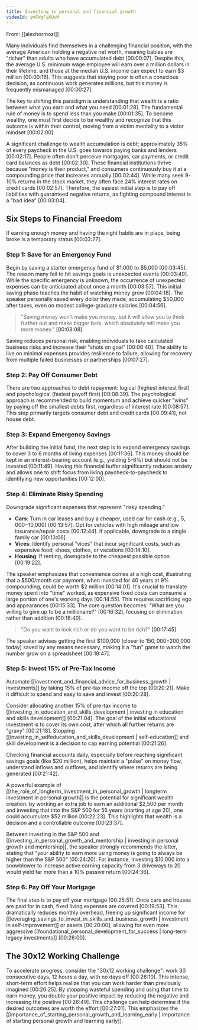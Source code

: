 ```yaml
---
title: Investing in personal and financial growth
videoId: ymFWgFiKUvM
---
```


From: [[alexhormozi]] <br/> 

Many individuals find themselves in a challenging financial position, with the average American holding a negative net worth, meaning babies are "richer" than adults who have accumulated debt <a class="yt-timestamp" data-t="00:00:07">[00:00:07]</a>. Despite this, the average U.S. minimum wage employee will earn over a million dollars in their lifetime, and those at the median U.S. income can expect to earn $3 million <a class="yt-timestamp" data-t="00:00:16">[00:00:16]</a>. This suggests that staying poor is often a conscious decision, as continuous work generates millions, but this money is frequently mismanaged <a class="yt-timestamp" data-t="00:00:27">[00:00:27]</a>.

The key to shifting this paradigm is understanding that wealth is a ratio between what you earn and what you need <a class="yt-timestamp" data-t="00:01:28">[00:01:28]</a>. The fundamental rule of money is to spend less than you make <a class="yt-timestamp" data-t="00:01:35">[00:01:35]</a>. To become wealthy, one must first decide to be wealthy and recognize that this outcome is within their control, moving from a victim mentality to a victor mindset <a class="yt-timestamp" data-t="00:02:00">[00:02:00]</a>.

A significant challenge to wealth accumulation is debt; approximately 35% of every paycheck in the U.S. goes towards paying banks and lenders <a class="yt-timestamp" data-t="00:02:17">[00:02:17]</a>. People often don't perceive mortgages, car payments, or credit card balances as debt <a class="yt-timestamp" data-t="00:02:30">[00:02:30]</a>. These financial institutions thrive because "money is their product," and consumers continuously buy it at a compounding price that increases annually <a class="yt-timestamp" data-t="00:02:44">[00:02:44]</a>. While many seek 9-10% returns in the stock market, they often face 24% interest rates on credit cards <a class="yt-timestamp" data-t="00:02:57">[00:02:57]</a>. Therefore, the easiest initial step is to pay off liabilities with guaranteed negative returns, as fighting compound interest is a "bad idea" <a class="yt-timestamp" data-t="00:03:04">[00:03:04]</a>.

## Six Steps to Financial Freedom

If earning enough money and having the right habits are in place, being broke is a temporary status <a class="yt-timestamp" data-t="00:03:27">[00:03:27]</a>.

### Step 1: Save for an Emergency Fund

Begin by saving a starter emergency fund of $1,000 to $5,000 <a class="yt-timestamp" data-t="00:03:45">[00:03:45]</a>. The reason many fail to hit savings goals is unexpected events <a class="yt-timestamp" data-t="00:03:49">[00:03:49]</a>. While the specific emergency is unknown, the occurrence of unexpected expenses can be anticipated about once a month <a class="yt-timestamp" data-t="00:03:57">[00:03:57]</a>. This initial saving phase teaches the habit of watching money grow <a class="yt-timestamp" data-t="00:04:18">[00:04:18]</a>. The speaker personally saved every dollar they made, accumulating $50,000 after taxes, even on modest college-graduate salaries <a class="yt-timestamp" data-t="00:04:56">[00:04:56]</a>.

> "Saving money won't make you money, but it will allow you to think further out and make bigger bets, which absolutely will make you more money." <a class="yt-timestamp" data-t="00:08:08">[00:08:08]</a>

Saving reduces personal risk, enabling individuals to take calculated business risks and increase their "shots on goal" <a class="yt-timestamp" data-t="00:06:40">[00:06:40]</a>. The ability to live on minimal expenses provides resilience to failure, allowing for recovery from multiple failed businesses or partnerships <a class="yt-timestamp" data-t="00:07:27">[00:07:27]</a>.

### Step 2: Pay Off Consumer Debt

There are two approaches to debt repayment: logical (highest interest first) and psychological (fastest payoff first) <a class="yt-timestamp" data-t="00:08:39">[00:08:39]</a>. The psychological approach is recommended to build momentum and achieve quicker "wins" by paying off the smallest debts first, regardless of interest rate <a class="yt-timestamp" data-t="00:08:57">[00:08:57]</a>. This step primarily targets consumer debt and credit cards <a class="yt-timestamp" data-t="00:09:41">[00:09:41]</a>, not house debt.

### Step 3: Expand Emergency Savings

After building the initial fund, the next step is to expand emergency savings to cover 3 to 6 months of living expenses <a class="yt-timestamp" data-t="00:11:36">[00:11:36]</a>. This money should be kept in an interest-bearing account (e.g., yielding 5-6%) but should not be invested <a class="yt-timestamp" data-t="00:11:49">[00:11:49]</a>. Having this financial buffer significantly reduces anxiety and allows one to shift focus from living paycheck-to-paycheck to identifying new opportunities <a class="yt-timestamp" data-t="00:12:00">[00:12:00]</a>.

### Step 4: Eliminate Risky Spending

Downgrade significant expenses that represent "risky spending."
*   **Cars**: Turn in car leases and buy a cheaper, used car for cash (e.g., $5,000-$10,000) <a class="yt-timestamp" data-t="00:13:57">[00:13:57]</a>. Opt for vehicles with high mileage and low insurance/repair costs <a class="yt-timestamp" data-t="00:12:44">[00:12:44]</a>. If applicable, downgrade to a single family car <a class="yt-timestamp" data-t="00:13:06">[00:13:06]</a>.
*   **Vices**: Identify personal "vices" that incur significant costs, such as expensive food, shoes, clothes, or vacations <a class="yt-timestamp" data-t="00:14:10">[00:14:10]</a>.
*   **Housing**: If renting, downgrade to the cheapest possible option <a class="yt-timestamp" data-t="00:19:22">[00:19:22]</a>.

The speaker emphasizes that convenience comes at a high cost, illustrating that a $500/month car payment, when invested for 40 years at 9% compounding, could be worth $2 million <a class="yt-timestamp" data-t="00:14:01">[00:14:01]</a>. It's crucial to translate money spent into "time" worked, as expensive fixed costs can consume a large portion of one's working days <a class="yt-timestamp" data-t="00:14:55">[00:14:55]</a>. This requires sacrificing ego and appearances <a class="yt-timestamp" data-t="00:15:33">[00:15:33]</a>. The core question becomes: "What are you willing to give up to be a millionaire?" <a class="yt-timestamp" data-t="00:16:32">[00:16:32]</a>, focusing on elimination rather than addition <a class="yt-timestamp" data-t="00:16:40">[00:16:40]</a>.

> "Do you want to look rich or do you want to be rich?" <a class="yt-timestamp" data-t="00:17:45">[00:17:45]</a>

The speaker advises getting the first $100,000 (closer to $150,000-$200,000 today) saved by any means necessary, making it a "fun" game to watch the number grow on a spreadsheet <a class="yt-timestamp" data-t="00:18:47">[00:18:47]</a>.

### Step 5: Invest 15% of Pre-Tax Income

Automate [[investment_and_financial_advice_for_business_growth | investments]] by taking 15% of pre-tax income off the top <a class="yt-timestamp" data-t="00:20:21">[00:20:21]</a>. Make it difficult to spend and easy to save and invest <a class="yt-timestamp" data-t="00:20:28">[00:20:28]</a>.

Consider allocating another 15% of pre-tax income to [[investing_in_education_and_skills_development | investing in education and skills development]] <a class="yt-timestamp" data-t="00:21:04">[00:21:04]</a>. The goal of the initial educational investment is to cover its own cost, after which all further returns are "gravy" <a class="yt-timestamp" data-t="00:21:18">[00:21:18]</a>. Stopping [[investing_in_selfeducation_and_skills_development | self-education]] and skill development is a decision to cap earning potential <a class="yt-timestamp" data-t="00:21:26">[00:21:26]</a>.

Checking financial accounts daily, especially before reaching significant savings goals (like $20 million), helps maintain a "pulse" on money flow, understand inflows and outflows, and identify where returns are being generated <a class="yt-timestamp" data-t="00:21:42">[00:21:42]</a>.

A powerful example of [[the_role_of_longterm_investment_in_personal_growth | longterm investment in personal growth]] is the potential for significant wealth creation: by working an extra job to earn an additional $2,500 per month and investing that into the S&P 500 for 55 years (starting at age 20), one could accumulate $52 million <a class="yt-timestamp" data-t="00:22:23">[00:22:23]</a>. This highlights that wealth is a decision and a controllable outcome <a class="yt-timestamp" data-t="00:23:37">[00:23:37]</a>.

Between investing in the S&P 500 and [[investing_in_personal_growth_and_mentorship | investing in personal growth and mentorship]], the speaker strongly recommends the latter, stating that "your ability to earn more using money is going to always be higher than the S&P 500" <a class="yt-timestamp" data-t="00:24:20">[00:24:20]</a>. For instance, investing $10,000 into a snowblower to increase active earning capacity from 3 driveways to 20 would yield far more than a 10% passive return <a class="yt-timestamp" data-t="00:24:36">[00:24:36]</a>.

### Step 6: Pay Off Your Mortgage

The final step is to pay off your mortgage <a class="yt-timestamp" data-t="00:25:51">[00:25:51]</a>. Once cars and houses are paid for in cash, fixed living expenses are covered <a class="yt-timestamp" data-t="00:19:53">[00:19:53]</a>. This dramatically reduces monthly overhead, freeing up significant income for [[leveraging_savings_to_invest_in_skills_and_business_growth | investment in self-improvement]] or assets <a class="yt-timestamp" data-t="00:20:00">[00:20:00]</a>, allowing for even more aggressive [[foundational_personal_development_for_success | long-term legacy investments]] <a class="yt-timestamp" data-t="00:26:00">[00:26:00]</a>.

## The 30x12 Working Challenge

To accelerate progress, consider the "30x12 working challenge": work 30 consecutive days, 12 hours a day, with no days off <a class="yt-timestamp" data-t="00:26:10">[00:26:10]</a>. This intense, short-term effort helps realize that you can work harder than previously imagined <a class="yt-timestamp" data-t="00:26:25">[00:26:25]</a>. By stopping wasteful spending and using that time to earn money, you double your positive impact by reducing the negative and increasing the positive <a class="yt-timestamp" data-t="00:26:49">[00:26:49]</a>. This challenge can help determine if the desired outcomes are worth the effort <a class="yt-timestamp" data-t="00:27:01">[00:27:01]</a>. This emphasizes the [[importance_of_starting_personal_growth_and_learning_early | importance of starting personal growth and learning early]].